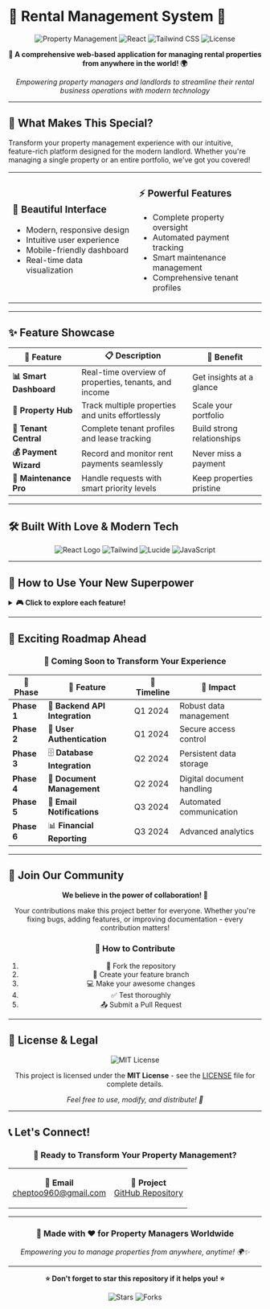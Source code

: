 # 🏡 **Rental Management System** 🌟

<div align="center">

![Property Management](https://img.shields.io/badge/Property-Management-brightgreen?style=for-the-badge&logo=home&logoColor=white)
![React](https://img.shields.io/badge/React-20232A?style=for-the-badge&logo=react&logoColor=61DAFB)
![Tailwind CSS](https://img.shields.io/badge/Tailwind_CSS-38B2AC?style=for-the-badge&logo=tailwind-css&logoColor=white)
![License](https://img.shields.io/badge/License-MIT-yellow?style=for-the-badge)

**🚀 A comprehensive web-based application for managing rental properties from anywhere in the world! 🌍**

*Empowering property managers and landlords to streamline their rental business operations with modern technology*

</div>

---

## 🎯 **What Makes This Special?**

Transform your property management experience with our intuitive, feature-rich platform designed for the modern landlord. Whether you're managing a single property or an entire portfolio, we've got you covered! 

<table>
<tr>
<td width="50%">

### 🎨 **Beautiful Interface**
- Modern, responsive design
- Intuitive user experience
- Mobile-friendly dashboard
- Real-time data visualization

</td>
<td width="50%">

### ⚡ **Powerful Features**
- Complete property oversight
- Automated payment tracking
- Smart maintenance management
- Comprehensive tenant profiles

</td>
</tr>
</table>

---

## ✨ **Feature Showcase**

<div align="center">

| 🌟 Feature | 📋 Description | 🎯 Benefit |
|------------|----------------|-------------|
| **📊 Smart Dashboard** | Real-time overview of properties, tenants, and income | Get insights at a glance |
| **🏢 Property Hub** | Track multiple properties and units effortlessly | Scale your portfolio |
| **👥 Tenant Central** | Complete tenant profiles and lease tracking | Build strong relationships |
| **💰 Payment Wizard** | Record and monitor rent payments seamlessly | Never miss a payment |
| **🔧 Maintenance Pro** | Handle requests with smart priority levels | Keep properties pristine |

</div>

---

## 🛠️ **Built With Love & Modern Tech**

<div align="center">

![React Logo](https://img.shields.io/badge/⚛️_React-Frontend_Framework-61DAFB?style=flat-square&labelColor=20232A)
![Tailwind](https://img.shields.io/badge/🎨_Tailwind_CSS-Styling_Engine-38B2AC?style=flat-square&labelColor=1a202c)
![Lucide](https://img.shields.io/badge/🎯_Lucide_React-Beautiful_Icons-F97316?style=flat-square&labelColor=1a202c)
![JavaScript](https://img.shields.io/badge/💻_JavaScript-Core_Language-F7DF1E?style=flat-square&labelColor=323330)

</div>

---

## 📱 **How to Use Your New Superpower**

<details>
<summary><b>🎮 Click to explore each feature!</b></summary>

### 🏠 **Dashboard Command Center**
Your mission control for everything rental-related. Get a bird's eye view of:
- 📈 Portfolio performance
- 💵 Revenue streams  
- 🏘️ Property statuses
- 📊 Key metrics that matter

### 🏢 **Properties Module**
- ➕ Add new properties with ease
- 📝 Manage property details
- 🏠 Track units and availability
- 📍 Location and amenity management

### 👨‍👩‍👧‍👦 **Tenants Hub**
- 🆕 Register new tenants
- 📋 Maintain detailed profiles
- 📄 Track lease agreements
- 📞 Contact information management

### 💳 **Payments Center**
- 💰 Record rent payments
- 📊 Track payment history
- ⏰ Monitor due dates
- 📈 Generate payment reports

### 🔨 **Maintenance Station**
- 📝 Submit maintenance requests
- 🚨 Set priority levels
- 📊 Track request status
- ⚡ Quick response management

</details>

---

## 🔮 **Exciting Roadmap Ahead**

<div align="center">

### 🚀 **Coming Soon to Transform Your Experience**

</div>

| 🎯 Phase | 🌟 Feature | 📅 Timeline | 🎉 Impact |
|----------|------------|-------------|-----------|
| **Phase 1** | 🔐 **Backend API Integration** | Q1 2024 | Robust data management |
| **Phase 2** | 🔑 **User Authentication** | Q1 2024 | Secure access control |
| **Phase 3** | 🗄️ **Database Integration** | Q2 2024 | Persistent data storage |
| **Phase 4** | 📄 **Document Management** | Q2 2024 | Digital document handling |
| **Phase 5** | 📧 **Email Notifications** | Q3 2024 | Automated communication |
| **Phase 6** | 📊 **Financial Reporting** | Q3 2024 | Advanced analytics |

---

## 🤝 **Join Our Community**

<div align="center">

**We believe in the power of collaboration! 🌟**

Your contributions make this project better for everyone. Whether you're fixing bugs, adding features, or improving documentation - every contribution matters!

### 🎯 **How to Contribute**

1. 🍴 Fork the repository
2. 🌿 Create your feature branch
3. 💻 Make your awesome changes
4. ✅ Test thoroughly
5. 📤 Submit a Pull Request

</div>

---

## 📄 **License & Legal**

<div align="center">

![MIT License](https://img.shields.io/badge/📜_License-MIT-brightgreen?style=for-the-badge)

This project is licensed under the **MIT License** - see the [LICENSE](LICENSE) file for complete details.

*Feel free to use, modify, and distribute! 🎉*

</div>

---

## 📞 **Let's Connect!**

<div align="center">

### 🌟 **Ready to Transform Your Property Management?**

<table>
<tr>
<td align="center">

**📧 Email**  
[cheptoo960@gmail.com](mailto:cheptoo960@gmail.com)

</td>
<td align="center">

**🔗 Project**  
[GitHub Repository](https://github.com/cheptoo-dev/rental-management-system)

</td>
</tr>
</table>

---

### 💝 **Made with ❤️ for Property Managers Worldwide**

*Empowering you to manage properties from anywhere, anytime! 🌍✨*

</div>

---

<div align="center">

**⭐ Don't forget to star this repository if it helps you! ⭐**

![Stars](https://img.shields.io/github/stars/yourusername/rental-management-system?style=social)
![Forks](https://img.shields.io/github/forks/yourusername/rental-management-system?style=social)

</div>

